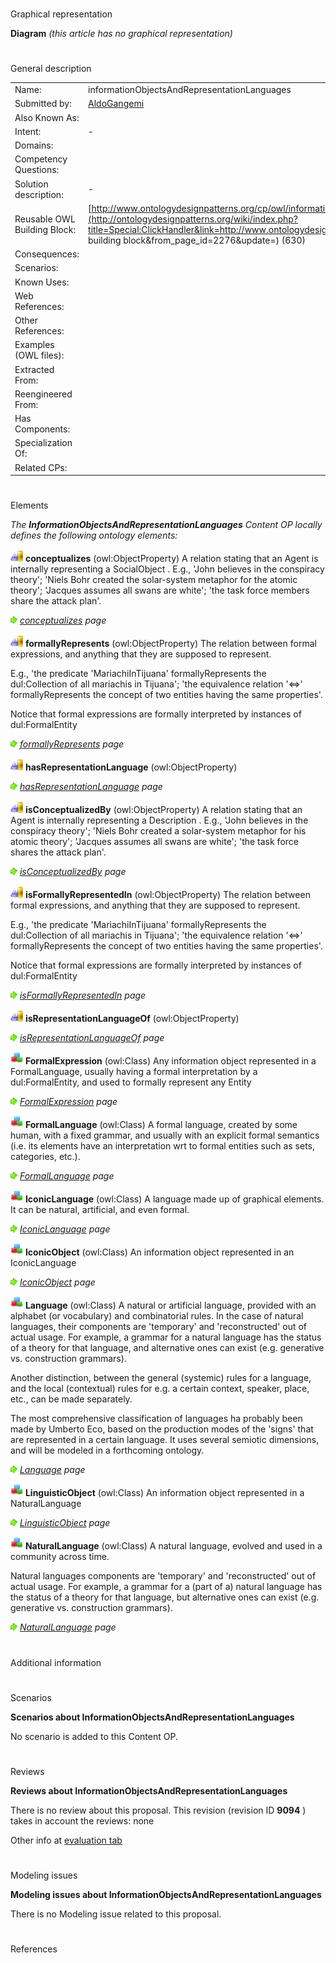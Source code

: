 # 

 Graphical representation



__Diagram__ 
_(this article has no graphical representation)_ 




# 

 General description




|  |  |
| --- | --- |
|  Name:  |  informationObjectsAndRepresentationLanguages  |
|  Submitted by:  | [AldoGangemi](../User/AldoGangemi.md "User:AldoGangemi")  |
|  Also Known As:  |  |
|  Intent:  |  -  |
|  Domains:  |  |
|  Competency Questions:  |  |
|  Solution description:  |  -  |
|  Reusable OWL Building Block:  | [http://www.ontologydesignpatterns.org/cp/owl/informationobjectsandrepresentationlanguages.owl](http://ontologydesignpatterns.org/wiki/index.php?title=Special:ClickHandler&link=http://www.ontologydesignpatterns.org/cp/owl/informationobjectsandrepresentationlanguages.owl&message=OWL building block&from_page_id=2276&update=)  (630)  |
|  Consequences:  |  |
|  Scenarios:  |  |
|  Known Uses:  |  |
|  Web References:  |  |
|  Other References:  |  |
|  Examples (OWL files):  |  |
|  Extracted From:  |  |
|  Reengineered From:  |  |
|  Has Components:  |  |
|  Specialization Of:  |  |
|  Related CPs:  |  |



  





# 

 Elements



_The
 __InformationObjectsAndRepresentationLanguages__ 
 Content OP locally defines the following ontology elements:_ 





[![ObjectProperty](./20px-ObjectProperty.gif)](../Image/ObjectProperty.gif.md "ObjectProperty")
__conceptualizes__ 
 (owl:ObjectProperty) A relation stating that an Agent is internally representing a SocialObject . E.g., 'John believes in the conspiracy theory'; 'Niels Bohr created the solar-system metaphor for the atomic theory'; 'Jacques assumes all swans are white'; 'the task force members share the attack plan'.
 
[![](./11px-ArrowRight.gif)](../Image/ArrowRight.gif.md "ArrowRight.gif")
_[conceptualizes](./BasicPlan/conceptualizes.md "Submissions:InformationObjectsAndRepresentationLanguages/conceptualizes") 
 page_ 



[![ObjectProperty](./20px-ObjectProperty.gif)](../Image/ObjectProperty.gif.md "ObjectProperty")
__formallyRepresents__ 
 (owl:ObjectProperty) The relation between formal expressions, and anything that they are supposed to represent.
 
 E.g., 'the predicate 'MariachiInTijuana' formallyRepresents the dul:Collection of all mariachis in Tijuana'; 'the equivalence relation '<=>' formallyRepresents the concept of two entities having the same properties'.
 



 Notice that formal expressions are formally interpreted by instances of dul:FormalEntity
 



[![](./11px-ArrowRight.gif)](../Image/ArrowRight.gif.md "ArrowRight.gif")
_[formallyRepresents](./InformationObjectsAndRepresentationLanguages/formallyRepresents.md "Submissions:InformationObjectsAndRepresentationLanguages/formallyRepresents") 
 page_ 



[![ObjectProperty](./20px-ObjectProperty.gif)](../Image/ObjectProperty.gif.md "ObjectProperty")
__hasRepresentationLanguage__ 
 (owl:ObjectProperty)
 
[![](./11px-ArrowRight.gif)](../Image/ArrowRight.gif.md "ArrowRight.gif")
_[hasRepresentationLanguage](./InformationObjectsAndRepresentationLanguages/hasRepresentationLanguage.md "Submissions:InformationObjectsAndRepresentationLanguages/hasRepresentationLanguage") 
 page_ 



[![ObjectProperty](./20px-ObjectProperty.gif)](../Image/ObjectProperty.gif.md "ObjectProperty")
__isConceptualizedBy__ 
 (owl:ObjectProperty) A relation stating that an Agent is internally representing a Description . E.g., 'John believes in the conspiracy theory'; 'Niels Bohr created a solar-system metaphor for his atomic theory'; 'Jacques assumes all swans are white'; 'the task force shares the attack plan'.
 
[![](./11px-ArrowRight.gif)](../Image/ArrowRight.gif.md "ArrowRight.gif")
_[isConceptualizedBy](./BasicPlan/isConceptualizedBy.md "Submissions:InformationObjectsAndRepresentationLanguages/isConceptualizedBy") 
 page_ 



[![ObjectProperty](./20px-ObjectProperty.gif)](../Image/ObjectProperty.gif.md "ObjectProperty")
__isFormallyRepresentedIn__ 
 (owl:ObjectProperty) The relation between formal expressions, and anything that they are supposed to represent.
 
 E.g., 'the predicate 'MariachiInTijuana' formallyRepresents the dul:Collection of all mariachis in Tijuana'; 'the equivalence relation '<=>' formallyRepresents the concept of two entities having the same properties'.
 



 Notice that formal expressions are formally interpreted by instances of dul:FormalEntity
 



[![](./11px-ArrowRight.gif)](../Image/ArrowRight.gif.md "ArrowRight.gif")
_[isFormallyRepresentedIn](./InformationObjectsAndRepresentationLanguages/isFormallyRepresentedIn.md "Submissions:InformationObjectsAndRepresentationLanguages/isFormallyRepresentedIn") 
 page_ 



[![ObjectProperty](./20px-ObjectProperty.gif)](../Image/ObjectProperty.gif.md "ObjectProperty")
__isRepresentationLanguageOf__ 
 (owl:ObjectProperty)
 
[![](./11px-ArrowRight.gif)](../Image/ArrowRight.gif.md "ArrowRight.gif")
_[isRepresentationLanguageOf](./InformationObjectsAndRepresentationLanguages/isRepresentationLanguageOf.md "Submissions:InformationObjectsAndRepresentationLanguages/isRepresentationLanguageOf") 
 page_ 



[![Class](./20px-Class.gif)](../Image/Class.gif.md "Class")
__FormalExpression__ 
 (owl:Class) Any information object represented in a FormalLanguage, usually having a formal interpretation by a dul:FormalEntity, and used to formally represent any Entity
 
[![](./11px-ArrowRight.gif)](../Image/ArrowRight.gif.md "ArrowRight.gif")
_[FormalExpression](./InformationObjectsAndRepresentationLanguages/FormalExpression.md "Submissions:InformationObjectsAndRepresentationLanguages/FormalExpression") 
 page_ 



[![Class](./20px-Class.gif)](../Image/Class.gif.md "Class")
__FormalLanguage__ 
 (owl:Class) A formal language, created by some human, with a fixed grammar, and usually with an explicit formal semantics (i.e. its elements have an interpretation wrt to formal entities such as sets, categories, etc.).
 
[![](./11px-ArrowRight.gif)](../Image/ArrowRight.gif.md "ArrowRight.gif")
_[FormalLanguage](./InformationObjectsAndRepresentationLanguages/FormalLanguage.md "Submissions:InformationObjectsAndRepresentationLanguages/FormalLanguage") 
 page_ 



[![Class](./20px-Class.gif)](../Image/Class.gif.md "Class")
__IconicLanguage__ 
 (owl:Class) A language made up of graphical elements. It can be natural, artificial, and even formal.
 
[![](./11px-ArrowRight.gif)](../Image/ArrowRight.gif.md "ArrowRight.gif")
_[IconicLanguage](./InformationObjectsAndRepresentationLanguages/IconicLanguage.md "Submissions:InformationObjectsAndRepresentationLanguages/IconicLanguage") 
 page_ 



[![Class](./20px-Class.gif)](../Image/Class.gif.md "Class")
__IconicObject__ 
 (owl:Class) An information object represented in an IconicLanguage
 
[![](./11px-ArrowRight.gif)](../Image/ArrowRight.gif.md "ArrowRight.gif")
_[IconicObject](./InformationObjectsAndRepresentationLanguages/IconicObject.md "Submissions:InformationObjectsAndRepresentationLanguages/IconicObject") 
 page_ 



[![Class](./20px-Class.gif)](../Image/Class.gif.md "Class")
__Language__ 
 (owl:Class) A natural or artificial language, provided with an alphabet (or vocabulary) and combinatorial rules. In the case of natural languages, their components are 'temporary' and 'reconstructed' out of actual usage. For example, a grammar for a natural language has the status of a theory for that language, and alternative ones can exist (e.g. generative vs. construction grammars).
 
 Another distinction, between the general (systemic) rules for a language, and the local (contextual) rules for e.g. a certain context, speaker, place, etc., can be made separately.
 



 The most comprehensive classification of languages ha probably been made by Umberto Eco, based on the production modes of the 'signs' that are represented in a certain language. It uses several semiotic dimensions, and will be modeled in a forthcoming ontology.
 



[![](./11px-ArrowRight.gif)](../Image/ArrowRight.gif.md "ArrowRight.gif")
_[Language](./HistoricalMap/hasLanguage.md "Submissions:InformationObjectsAndRepresentationLanguages/Language") 
 page_ 



[![Class](./20px-Class.gif)](../Image/Class.gif.md "Class")
__LinguisticObject__ 
 (owl:Class) An information object represented in a NaturalLanguage
 
[![](./11px-ArrowRight.gif)](../Image/ArrowRight.gif.md "ArrowRight.gif")
_[LinguisticObject](./InformationObjectsAndRepresentationLanguages/LinguisticObject.md "Submissions:InformationObjectsAndRepresentationLanguages/LinguisticObject") 
 page_ 



[![Class](./20px-Class.gif)](../Image/Class.gif.md "Class")
__NaturalLanguage__ 
 (owl:Class) A natural language, evolved and used in a community across time.
 
 Natural languages components are 'temporary' and 'reconstructed' out of actual usage. For example, a grammar for a (part of a) natural language has the status of a theory for that language, but alternative ones can exist (e.g. generative vs. construction grammars).
 



[![](./11px-ArrowRight.gif)](../Image/ArrowRight.gif.md "ArrowRight.gif")
_[NaturalLanguage](./InformationObjectsAndRepresentationLanguages/NaturalLanguage.md "Submissions:InformationObjectsAndRepresentationLanguages/NaturalLanguage") 
 page_ 


# 

 Additional information



# 

 Scenarios




__Scenarios about InformationObjectsAndRepresentationLanguages__ 


 No scenario is added to this Content OP.
 




# 

 Reviews




__Reviews about InformationObjectsAndRepresentationLanguages__ 


 There is no review about this proposal.
This revision (revision ID
 __9094__ 
 ) takes in account the reviews: none
 



 Other info at
 [evaluation tab](http://ontologydesignpatterns.org/wiki/index.php?title=Submissions:InformationObjectsAndRepresentationLanguages&action=evaluation "http://ontologydesignpatterns.org/wiki/index.php?title=Submissions:InformationObjectsAndRepresentationLanguages&action=evaluation") 





  





# 

 Modeling issues




__Modeling issues about InformationObjectsAndRepresentationLanguages__ 


 There is no Modeling issue related to this proposal.
 




  





# 

 References